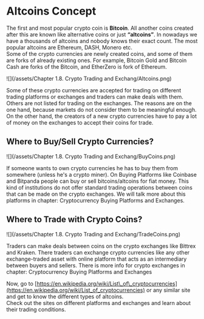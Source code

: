 # Altcoins Concept

The first and most popular crypto coin is **Bitcoin**. All another coins created after this are known like alternative coins or just **“altcoins”**. In nowadays we have a thousands of altcoins and nobody knows their exact count. The most popular altcoins are Ethereum, DASH, Monero etc.  
Some of the crypto currencies are newly created coins, and some of them are forks of already existing ones. For example, Bitcoin Gold and Bitcoin Cash are forks of the Bitcoin, and EtherZero is fork of Ethereum.

![](/assets/Chapter 1.8. Crypto Trading and Exchang/Altcoins.png)

Some of these crypto currencies are accepted for trading on different trading platforms or exchanges and traders can make deals with them. Others are not listed for trading on the exchanges. The reasons are on the one hand, because markets do not consider them to be meaningful enough. On the other hand, the creators of a new crypto currencies have to pay a lot of money on the exchanges to accept their coins for trade.

## Where to Buy/Sell Crypto Currencies?

![](/assets/Chapter 1.8. Crypto Trading and Exchang/BuyCoins.png)


If someone wants to own crypto currencies he has to buy them from somewhere (unless he's a crypto miner). On Buying Platforms like Coinbase and Bitpanda people can buy or sell bitcoins/altcoins for fiat money. This kind of institutions do not offer standard trading operations between coins that can be made on the crypto exchanges. We will talk more about this platforms in chapter: Cryptocurrency Buying Platforms and Exchanges.

  
  

## Where to Trade with Crypto Coins?

![](/assets/Chapter 1.8. Crypto Trading and Exchang/TradeCoins.png)


Traders can make deals between coins on the crypto exchanges like Bittrex and Kraken. There traders can exchange crypto currencies like any other exchange-traded asset with online platform that acts as an intermediary between buyers and sellers. There is more info for crypto exchanges in chapter: Cryptocurrency Buying Platforms and Exchanges


  

Now, go to [https://en.wikipedia.org/wiki/List\_of\_cryptocurrencies](https://en.wikipedia.org/wiki/List_of_cryptocurrencies) or any similar site and get to know the different types of altcoins.  
Check out the sites on different platforms and exchanges and learn about their trading conditions.


